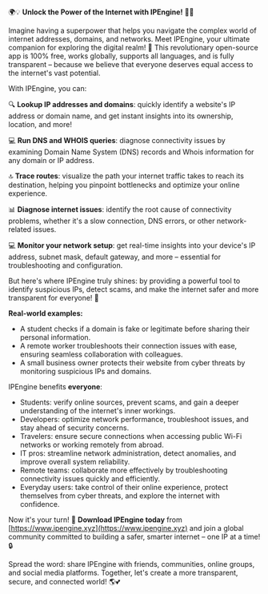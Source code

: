 🌍💡 **Unlock the Power of the Internet with IPEngine!** 📡🚀

Imagine having a superpower that helps you navigate the complex world of internet addresses, domains, and networks. Meet IPEngine, your ultimate companion for exploring the digital realm! 🔧 This revolutionary open-source app is 100% free, works globally, supports all languages, and is fully transparent – because we believe that everyone deserves equal access to the internet's vast potential.

With IPEngine, you can:

🔍 **Lookup IP addresses and domains**: quickly identify a website's IP address or domain name, and get instant insights into its ownership, location, and more!

💻 **Run DNS and WHOIS queries**: diagnose connectivity issues by examining Domain Name System (DNS) records and Whois information for any domain or IP address.

🔝 **Trace routes**: visualize the path your internet traffic takes to reach its destination, helping you pinpoint bottlenecks and optimize your online experience.

📊 **Diagnose internet issues**: identify the root cause of connectivity problems, whether it's a slow connection, DNS errors, or other network-related issues.

💻 **Monitor your network setup**: get real-time insights into your device's IP address, subnet mask, default gateway, and more – essential for troubleshooting and configuration.

But here's where IPEngine truly shines: by providing a powerful tool to identify suspicious IPs, detect scams, and make the internet safer and more transparent for everyone! 💪

**Real-world examples:** 

* A student checks if a domain is fake or legitimate before sharing their personal information.
* A remote worker troubleshoots their connection issues with ease, ensuring seamless collaboration with colleagues.
* A small business owner protects their website from cyber threats by monitoring suspicious IPs and domains.

IPEngine benefits **everyone**:

* Students: verify online sources, prevent scams, and gain a deeper understanding of the internet's inner workings.
* Developers: optimize network performance, troubleshoot issues, and stay ahead of security concerns.
* Travelers: ensure secure connections when accessing public Wi-Fi networks or working remotely from abroad.
* IT pros: streamline network administration, detect anomalies, and improve overall system reliability.
* Remote teams: collaborate more effectively by troubleshooting connectivity issues quickly and efficiently.
* Everyday users: take control of their online experience, protect themselves from cyber threats, and explore the internet with confidence.

Now it's your turn! 🎉 **Download IPEngine today** from [https://www.ipengine.xyz](https://www.ipengine.xyz) and join a global community committed to building a safer, smarter internet – one IP at a time! 🔒

Spread the word: share IPEngine with friends, communities, online groups, and social media platforms. Together, let's create a more transparent, secure, and connected world! 🌎💕